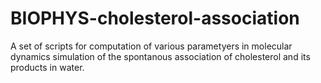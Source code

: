 # BIOPHYS-cholesterol-association
A set of scripts for computation of various parametyers in molecular dynamics simulation of the spontanous association of cholesterol and its products in water. 
